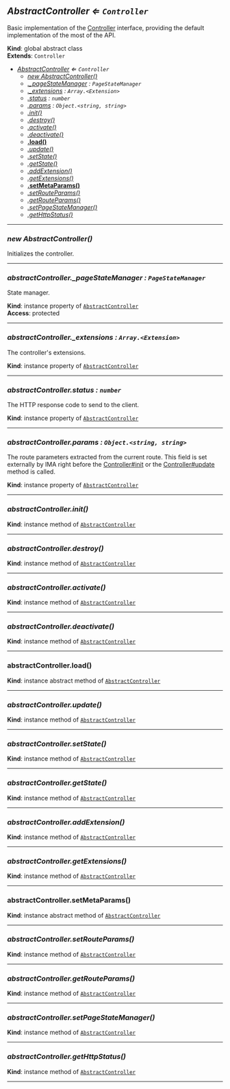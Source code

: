 <a name="AbstractController"></a>

## *AbstractController ⇐ <code>Controller</code>*
Basic implementation of the [Controller](Controller) interface, providing the
default implementation of the most of the API.

**Kind**: global abstract class  
**Extends**: <code>Controller</code>  

* *[AbstractController](#AbstractController) ⇐ <code>Controller</code>*
    * *[new AbstractController()](#new_AbstractController_new)*
    * *[._pageStateManager](#AbstractController+_pageStateManager) : <code>PageStateManager</code>*
    * *[._extensions](#AbstractController+_extensions) : <code>Array.&lt;Extension&gt;</code>*
    * *[.status](#AbstractController+status) : <code>number</code>*
    * *[.params](#AbstractController+params) : <code>Object.&lt;string, string&gt;</code>*
    * *[.init()](#AbstractController+init)*
    * *[.destroy()](#AbstractController+destroy)*
    * *[.activate()](#AbstractController+activate)*
    * *[.deactivate()](#AbstractController+deactivate)*
    * **[.load()](#AbstractController+load)**
    * *[.update()](#AbstractController+update)*
    * *[.setState()](#AbstractController+setState)*
    * *[.getState()](#AbstractController+getState)*
    * *[.addExtension()](#AbstractController+addExtension)*
    * *[.getExtensions()](#AbstractController+getExtensions)*
    * **[.setMetaParams()](#AbstractController+setMetaParams)**
    * *[.setRouteParams()](#AbstractController+setRouteParams)*
    * *[.getRouteParams()](#AbstractController+getRouteParams)*
    * *[.setPageStateManager()](#AbstractController+setPageStateManager)*
    * *[.getHttpStatus()](#AbstractController+getHttpStatus)*


* * *

<a name="new_AbstractController_new"></a>

### *new AbstractController()*
Initializes the controller.


* * *

<a name="AbstractController+_pageStateManager"></a>

### *abstractController._pageStateManager : <code>PageStateManager</code>*
State manager.

**Kind**: instance property of [<code>AbstractController</code>](#AbstractController)  
**Access**: protected  

* * *

<a name="AbstractController+_extensions"></a>

### *abstractController._extensions : <code>Array.&lt;Extension&gt;</code>*
The controller's extensions.

**Kind**: instance property of [<code>AbstractController</code>](#AbstractController)  

* * *

<a name="AbstractController+status"></a>

### *abstractController.status : <code>number</code>*
The HTTP response code to send to the client.

**Kind**: instance property of [<code>AbstractController</code>](#AbstractController)  

* * *

<a name="AbstractController+params"></a>

### *abstractController.params : <code>Object.&lt;string, string&gt;</code>*
The route parameters extracted from the current route. This field is
set externally by IMA right before the [Controller#init](Controller#init) or the
[Controller#update](Controller#update) method is called.

**Kind**: instance property of [<code>AbstractController</code>](#AbstractController)  

* * *

<a name="AbstractController+init"></a>

### *abstractController.init()*
**Kind**: instance method of [<code>AbstractController</code>](#AbstractController)  

* * *

<a name="AbstractController+destroy"></a>

### *abstractController.destroy()*
**Kind**: instance method of [<code>AbstractController</code>](#AbstractController)  

* * *

<a name="AbstractController+activate"></a>

### *abstractController.activate()*
**Kind**: instance method of [<code>AbstractController</code>](#AbstractController)  

* * *

<a name="AbstractController+deactivate"></a>

### *abstractController.deactivate()*
**Kind**: instance method of [<code>AbstractController</code>](#AbstractController)  

* * *

<a name="AbstractController+load"></a>

### **abstractController.load()**
**Kind**: instance abstract method of [<code>AbstractController</code>](#AbstractController)  

* * *

<a name="AbstractController+update"></a>

### *abstractController.update()*
**Kind**: instance method of [<code>AbstractController</code>](#AbstractController)  

* * *

<a name="AbstractController+setState"></a>

### *abstractController.setState()*
**Kind**: instance method of [<code>AbstractController</code>](#AbstractController)  

* * *

<a name="AbstractController+getState"></a>

### *abstractController.getState()*
**Kind**: instance method of [<code>AbstractController</code>](#AbstractController)  

* * *

<a name="AbstractController+addExtension"></a>

### *abstractController.addExtension()*
**Kind**: instance method of [<code>AbstractController</code>](#AbstractController)  

* * *

<a name="AbstractController+getExtensions"></a>

### *abstractController.getExtensions()*
**Kind**: instance method of [<code>AbstractController</code>](#AbstractController)  

* * *

<a name="AbstractController+setMetaParams"></a>

### **abstractController.setMetaParams()**
**Kind**: instance abstract method of [<code>AbstractController</code>](#AbstractController)  

* * *

<a name="AbstractController+setRouteParams"></a>

### *abstractController.setRouteParams()*
**Kind**: instance method of [<code>AbstractController</code>](#AbstractController)  

* * *

<a name="AbstractController+getRouteParams"></a>

### *abstractController.getRouteParams()*
**Kind**: instance method of [<code>AbstractController</code>](#AbstractController)  

* * *

<a name="AbstractController+setPageStateManager"></a>

### *abstractController.setPageStateManager()*
**Kind**: instance method of [<code>AbstractController</code>](#AbstractController)  

* * *

<a name="AbstractController+getHttpStatus"></a>

### *abstractController.getHttpStatus()*
**Kind**: instance method of [<code>AbstractController</code>](#AbstractController)  

* * *

